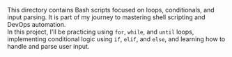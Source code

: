 This directory contains Bash scripts focused on loops, conditionals, and input parsing. It is part of my journey to mastering shell scripting and DevOps automation.  
In this project, I'll be practicing using `for`, `while`, and `until` loops, implementing conditional logic using `if`, `elif`, and `else`, and learning how to handle and parse user input.  
